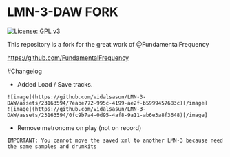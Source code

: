# LMN-3-DAW FORK
[![License: GPL v3](https://img.shields.io/badge/License-GPLv3-blue.svg)](https://www.gnu.org/licenses/gpl-3.0)

This repository is a fork for the great work of @FundamentalFrequency

https://github.com/FundamentalFrequency

#Changelog

  -  Added Load / Save tracks.

    ![image](https://github.com/vidalsasun/LMN-3-DAW/assets/23163594/7eabe772-995c-4199-ae2f-b5999457683c)[/image]
    ![image](https://github.com/vidalsasun/LMN-3-DAW/assets/23163594/0fc9b7a4-0d95-4af8-9a11-ab6e3a8f3648)[/image]



  -  Remove metronome on play (not on record)



    IMPORTANT: You cannot move the saved xml to another LMN-3 because need the same samples and drumkits


